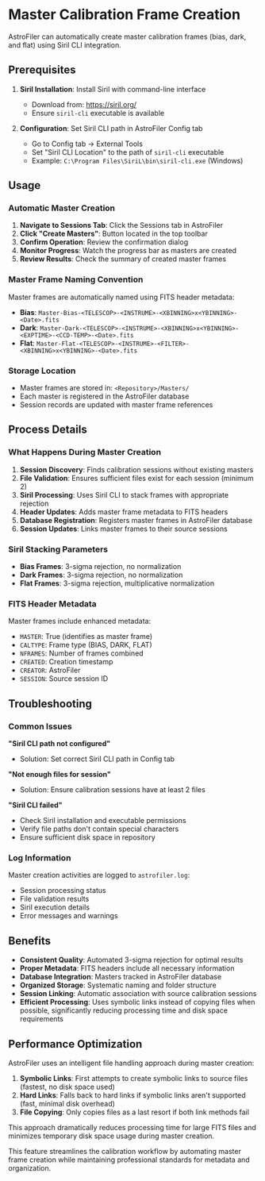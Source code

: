 # Master Calibration Frame Creation

AstroFiler can automatically create master calibration frames (bias, dark, and flat) using Siril CLI integration.

## Prerequisites

1. **Siril Installation**: Install Siril with command-line interface
   - Download from: https://siril.org/
   - Ensure `siril-cli` executable is available

2. **Configuration**: Set Siril CLI path in AstroFiler Config tab
   - Go to Config tab → External Tools
   - Set "Siril CLI Location" to the path of `siril-cli` executable
   - Example: `C:\Program Files\SiriL\bin\siril-cli.exe` (Windows)

## Usage

### Automatic Master Creation

1. **Navigate to Sessions Tab**: Click the Sessions tab in AstroFiler
2. **Click "Create Masters"**: Button located in the top toolbar
3. **Confirm Operation**: Review the confirmation dialog
4. **Monitor Progress**: Watch the progress bar as masters are created
5. **Review Results**: Check the summary of created master frames

### Master Frame Naming Convention

Master frames are automatically named using FITS header metadata:

- **Bias**: `Master-Bias-<TELESCOP>-<INSTRUME>-<XBINNING>x<YBINNING>-<Date>.fits`
- **Dark**: `Master-Dark-<TELESCOP>-<INSTRUME>-<XBINNING>x<YBINNING>-<EXPTIME>-<CCD-TEMP>-<Date>.fits`
- **Flat**: `Master-Flat-<TELESCOP>-<INSTRUME>-<FILTER>-<XBINNING>x<YBINNING>-<Date>.fits`

### Storage Location

- Master frames are stored in: `<Repository>/Masters/`
- Each master is registered in the AstroFiler database
- Session records are updated with master frame references

## Process Details

### What Happens During Master Creation

1. **Session Discovery**: Finds calibration sessions without existing masters
2. **File Validation**: Ensures sufficient files exist for each session (minimum 2)
3. **Siril Processing**: Uses Siril CLI to stack frames with appropriate rejection
4. **Header Updates**: Adds master frame metadata to FITS headers
5. **Database Registration**: Registers master frames in AstroFiler database
6. **Session Updates**: Links master frames to their source sessions

### Siril Stacking Parameters

- **Bias Frames**: 3-sigma rejection, no normalization
- **Dark Frames**: 3-sigma rejection, no normalization  
- **Flat Frames**: 3-sigma rejection, multiplicative normalization

### FITS Header Metadata

Master frames include enhanced metadata:
- `MASTER`: True (identifies as master frame)
- `CALTYPE`: Frame type (BIAS, DARK, FLAT)
- `NFRAMES`: Number of frames combined
- `CREATED`: Creation timestamp
- `CREATOR`: AstroFiler
- `SESSION`: Source session ID

## Troubleshooting

### Common Issues

**"Siril CLI path not configured"**
- Solution: Set correct Siril CLI path in Config tab

**"Not enough files for session"**
- Solution: Ensure calibration sessions have at least 2 files

**"Siril CLI failed"**
- Check Siril installation and executable permissions
- Verify file paths don't contain special characters
- Ensure sufficient disk space in repository

### Log Information

Master creation activities are logged to `astrofiler.log`:
- Session processing status
- File validation results
- Siril execution details
- Error messages and warnings

## Benefits

- **Consistent Quality**: Automated 3-sigma rejection for optimal results
- **Proper Metadata**: FITS headers include all necessary information
- **Database Integration**: Masters tracked in AstroFiler database
- **Organized Storage**: Systematic naming and folder structure
- **Session Linking**: Automatic association with source calibration sessions
- **Efficient Processing**: Uses symbolic links instead of copying files when possible, significantly reducing processing time and disk space requirements

## Performance Optimization

AstroFiler uses an intelligent file handling approach during master creation:

1. **Symbolic Links**: First attempts to create symbolic links to source files (fastest, no disk space used)
2. **Hard Links**: Falls back to hard links if symbolic links aren't supported (fast, minimal disk overhead)
3. **File Copying**: Only copies files as a last resort if both link methods fail

This approach dramatically reduces processing time for large FITS files and minimizes temporary disk space usage during master creation.

This feature streamlines the calibration workflow by automating master frame creation while maintaining professional standards for metadata and organization.
